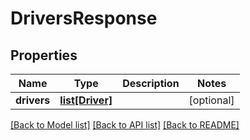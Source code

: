 # DriversResponse

## Properties
Name | Type | Description | Notes
------------ | ------------- | ------------- | -------------
**drivers** | [**list[Driver]**](Driver.md) |  | [optional] 

[[Back to Model list]](../README.md#documentation-for-models) [[Back to API list]](../README.md#documentation-for-api-endpoints) [[Back to README]](../README.md)


